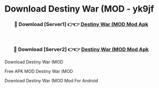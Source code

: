 # Download Destiny War (MOD - yk9jf



<div align="center">
<h3>🔴 Download [Server1] 👉👉 <a href="https://momento.my/?title=Destiny_War_(MOD">Destiny War (MOD Mod Apk</a></h3><br>

<h3>🔴 Download [Server2] 👉👉 <a href="https://momento.my/?title=Destiny_War_(MOD">Destiny War (MOD Mod Apk</a></h3>
</div>



Download Destiny War (MOD 

Free APK MOD Destiny War (MOD 

Download Destiny War (MOD Mod For Android
